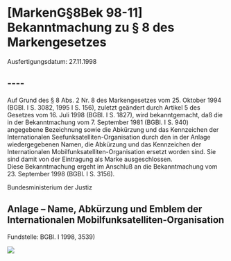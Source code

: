 # [MarkenG§8Bek 98-11] Bekanntmachung zu § 8 des Markengesetzes

Ausfertigungsdatum: 27.11.1998

 

## ----

Auf Grund des § 8 Abs. 2 Nr. 8 des Markengesetzes vom 25. Oktober 1994 (BGBl. I S. 3082, 1995 I S. 156), zuletzt geändert durch Artikel 5 des Gesetzes vom 16. Juli 1998 (BGBl. I S. 1827), wird bekanntgemacht, daß die in der Bekanntmachung vom 7. September 1981 (BGBl. I S. 940) angegebene Bezeichnung sowie die Abkürzung und das Kennzeichen der Internationalen Seefunksatelliten-Organisation durch den in der Anlage wiedergegebenen Namen, die Abkürzung und das Kennzeichen der Internationalen Mobilfunksatelliten-Organisation ersetzt worden sind. Sie sind damit von der Eintragung als Marke ausgeschlossen.  
Diese Bekanntmachung ergeht im Anschluß an die Bekanntmachung vom 23. September 1998 (BGBl. I S. 3156).

Bundesministerium der Justiz


## Anlage – Name, Abkürzung und Emblem der Internationalen Mobilfunksatelliten-Organisation

Fundstelle: BGBl. I 1998, 3539)

![](../normengrafiken/bgbl1_1998/j3539_0010.jpg)
